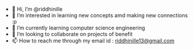 - 👋 Hi, I’m @riddhinille
- 👀 I’m interested in learning new concepts amd making new connections :p
- 🌱 I’m currently learning computer science engineering
- 💞️ I’m looking to collaborate on projects of benefit 
- 📫 How to reach me through my email id : riddhinille13@gmail.com

<!---
riddhinille/riddhinille is a ✨ special ✨ repository because its `README.md` (this file) appears on your GitHub profile.
You can click the Preview link to take a look at your changes.
--->
